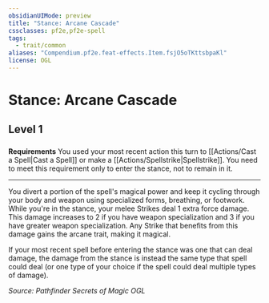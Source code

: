 ```yaml
---
obsidianUIMode: preview
title: "Stance: Arcane Cascade"
cssclasses: pf2e,pf2e-spell
tags:
  - trait/common
aliases: "Compendium.pf2e.feat-effects.Item.fsjO5oTKttsbpaKl"
license: OGL
---
```

# Stance: Arcane Cascade
## Level 1
### 






**Requirements** You used your most recent action this turn to [[Actions/Cast a Spell|Cast a Spell]] or make a [[Actions/Spellstrike|Spellstrike]]. You need to meet this requirement only to enter the stance, not to remain in it.

* * *

You divert a portion of the spell's magical power and keep it cycling through your body and weapon using specialized forms, breathing, or footwork. While you're in the stance, your melee Strikes deal 1 extra force damage. This damage increases to 2 if you have weapon specialization and 3 if you have greater weapon specialization. Any Strike that benefits from this damage gains the arcane trait, making it magical.

If your most recent spell before entering the stance was one that can deal damage, the damage from the stance is instead the same type that spell could deal (or one type of your choice if the spell could deal multiple types of damage).

*Source: Pathfinder Secrets of Magic*
*OGL*